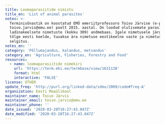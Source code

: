 ```yaml
---
title: Loomaparasiitide nimistu
title_en: 'List of animal parasites'
notes: >-
  Terminisõnastik on koostatud EMÜ emeriitprofessoro Toivo Järvise (e-post:
  toivo.jarvis@emu.ee) poolt 2015. aastal. On loodud olulisemate parasiitide
  ladinakeelsete nimetuste (kokku 309) andmebaas. Igale nimetusele järgneb selle
  tõlge eesti keelde, tuuakse ära nimetuse eestikeelne vaste ja nimetuse
  selgitus.
notes_en: ''
category: 'Põllumajandus, kalandus, metsandus'
category_en: 'Agriculture, Fisheries, Forestry and Food'
resources:
  - name: loomaparasiitide nimekiri
    url: 'https://term.eki.ee/termbase/view/1631138'
    format: html
    interactive: 'FALSE'
license: OTHER
update_freq: 'http://purl.org/linked-data/sdmx/2009/code#freq-A'
organization: Eesti Maaülikool
maintainer_name: Toivo Järvis
maintainer_email: toivo.jarvis@emu.ee
maintainer_phone: ''
date_issued: '2020-03-28T16:27:43.047Z'
date_modified: '2020-03-28T16:27:43.047Z'
---
```


